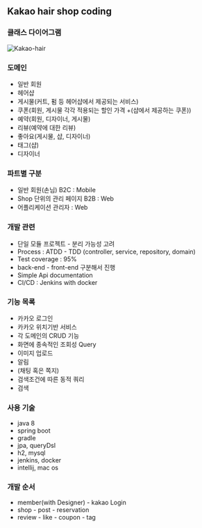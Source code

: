 ## Kakao hair shop coding 

### 클래스 다이어그램
![Kakao-hair](https://user-images.githubusercontent.com/49060374/88496307-b17f4080-cff7-11ea-9f7d-71061e1a2ce9.png)

### 도메인
- 일반 회원
- 헤어샵
- 게시물(커트, 펌 등 헤어샵에서 제공되는 서비스)
- 쿠폰(회원, 게시물 각각 적용되는 할인 가격 +(샵에서 제공하는 쿠폰))
- 예약(회원, 디자이너, 게시물)
- 리뷰(예약에 대한 리뷰)
- 좋아요(게시물, 샵, 디자이너)
- 태그(샵)
- 디자이너 

### 파트별 구분
- 일반 회원(손님) B2C : Mobile
- Shop 단위의 관리 페이지 B2B : Web
- 어플리케이션 관리자 : Web
 
### 개발 관련
- 단일 모듈 프로젝트 - 분리 가능성 고려
- Process : ATDD - TDD (controller, service, repository, domain)
- Test coverage : 95%
- back-end - front-end 구분해서 진행
- Simple Api documentation
- CI/CD : Jenkins with docker

### 기능 목록
- 카카오 로그인
- 카카오 위치기반 서비스 
- 각 도메인의 CRUD 기능
- 화면에 종속적인 조회성 Query
- 이미지 업로드
- 알림
- (채팅 혹은 쪽지) 
- 검색조건에 따른 동적 쿼리
- 검색

### 사용 기술
- java 8 
- spring boot
- gradle
- jpa, queryDsl
- h2, mysql
- jenkins, docker
- intellij, mac os

### 개발 순서
- member(with Designer) - kakao Login 
- shop - post - reservation
- review - like - coupon - tag 